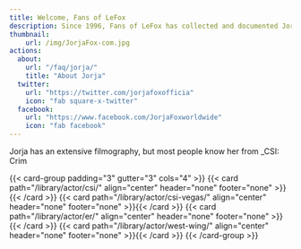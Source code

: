 ```yaml
---
title: Welcome, Fans of LeFox
description: Since 1996, Fans of LeFox has collected and documented Jorja Fox's career from acting to advocacy and everything in-between.
thumbnail:
    url: /img/JorjaFox-com.jpg
actions:
  about:
    url: "/faq/jorja/"
    title: "About Jorja"
  twitter:
    url: "https://twitter.com/jorjafoxofficia"
    icon: "fab square-x-twitter"
  facebook:
    url: "https://www.facebook.com/JorjaFoxworldwide"
    icon: "fab facebook"
---
```


Jorja has an extensive filmography, but most people know her from _CSI: Crim

{{< card-group padding="3" gutter="3" cols="4" >}}
    {{< card path="/library/actor/csi/" align="center" header="none" footer="none" >}}{{< /card >}}
    {{< card path="/library/actor/csi-vegas/" align="center" header="none" footer="none" >}}{{< /card >}}
    {{< card path="/library/actor/er/" align="center" header="none" footer="none" >}}{{< /card >}}
    {{< card path="/library/actor/west-wing/" align="center" header="none" footer="none" >}}{{< /card >}}
{{< /card-group >}}

